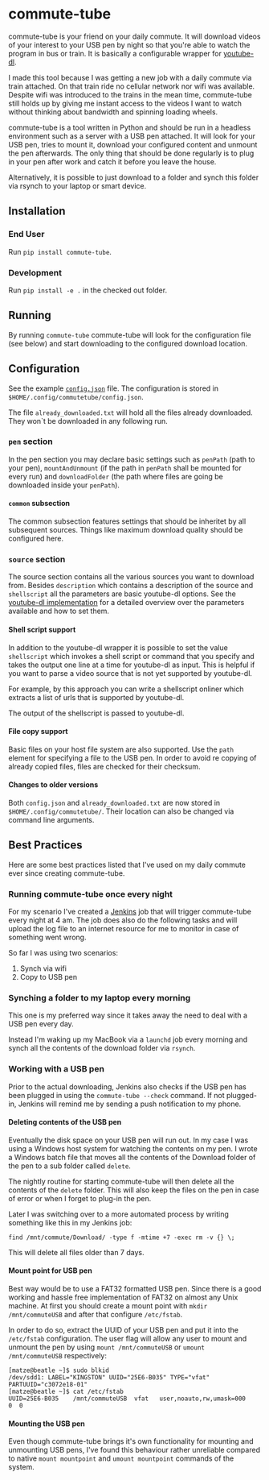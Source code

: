 # commute-tube

commute-tube is your friend on your daily commute. It will download videos of your interest to your USB pen by night so that you're able to watch the program in bus or train. It is basically a configurable wrapper for [youtube-dl](https://rg3.github.io/youtube-dl/).

I made this tool because I was getting a new job with a daily commute via train attached. On that train ride no cellular network nor wifi was available. Despite wifi was introduced to the trains in the mean time, commute-tube still holds up by giving me instant access to the videos I want to watch without thinking about bandwidth and spinning loading wheels.

commute-tube is a tool written in Python and should be run in a headless environment such as a server with a USB pen attached. It will look for your USB pen, tries to mount it, download your configured content and unmount the pen afterwards. The only thing that should be done regularly is to plug in your pen after work and catch it before you leave the house.

Alternatively, it is possible to just download to a folder and synch this folder via rsynch to your laptop or smart device.

## Installation

### End User

Run `pip install commute-tube`.

### Development

Run `pip install -e .` in the checked out folder.

## Running

By running `commute-tube` commute-tube will look for the configuration file (see below) and start downloading to the configured download location.

## Configuration

See the example [`config.json`](config.example.json) file. The configuration is stored in `$HOME/.config/commutetube/config.json`.

The file `already_downloaded.txt` will hold all the files already downloaded. They won`t be downloaded in any following run.

### `pen` section

In the pen section you may declare basic settings such as `penPath` (path to your pen), `mountAndUnmount` (if the path in `penPath` shall be mounted for every run) and `downloadFolder` (the path where files are going be downloaded inside your `penPath`).

#### `common` subsection

The common subsection features settings that should be inheritet by all subsequent sources. Things like maximum download quality should be configured here.

### `source` section

The source section contains all the various sources you want to download from.  Besides `description` which contains a description of the source and `shellscript` all the parameters are basic youtube-dl options. See the [youtube-dl implementation](https://github.com/rg3/youtube-dl/blob/master/youtube_dl/YoutubeDL.py) for a detailed overview over the parameters available and how to set them.

#### Shell script support

In addition to the youtube-dl wrapper it is possible to set the value `shellscript` which invokes a shell script or command that you specify and takes the output one line at a time for youtube-dl as input. This is helpful if you want to parse a video source that is not yet supported by youtube-dl.

For example, by this approach you can write a shellscript onliner which extracts a list of urls that is supported by youtube-dl.

The output of the shellscript is passed to youtube-dl.

#### File copy support

Basic files on your host file system are also supported. Use the `path` element for specifying a file to the USB pen. In order to avoid re copying of already copied files, files are checked for their checksum.

#### Changes to older versions

Both `config.json` and `already_downloaded.txt` are now stored in `$HOME/.config/commutetube/`. Their location can also be changed via command line arguments.

## Best Practices

Here are some best practices listed that I've used on my daily commute ever since creating commute-tube.

### Running commute-tube once every night

For my scenario I've created a [Jenkins](https://jenkins.io/) job that will trigger commute-tube every night at 4 am. The job does also do the following tasks and will upload the log file to an internet resource for me to monitor in case of something went wrong.

So far I was using two scenarios:

1. Synch via wifi
2. Copy to USB pen

### Synching a folder to my laptop every morning

This one is my preferred way since it takes away the need to deal with a USB pen every day.

Instead I'm waking up my MacBook via a `launchd` job every morning and synch all the contents of the download folder via `rsynch`.

### Working with a USB pen

Prior to the actual downloading, Jenkins also checks if the USB pen has been plugged in using the `commute-tube --check` command. If not plugged-in, Jenkins will remind me by sending a push notification to my phone.

#### Deleting contents of the USB pen

Eventually the disk space on your USB pen will run out. In my case I was using a Windows host system for watching the contents on my pen. I wrote a Windows batch file that moves all the contents of the Download folder of the pen to a sub folder called `delete`.

The nightly routine for starting commute-tube will then delete all the contents of the `delete` folder. This will also keep the files on the pen in case of error or when I forget to plug-in the pen.

Later I was switching over to a more automated process by writing something like this in my Jenkins job:

`find /mnt/commute/Download/ -type f -mtime +7 -exec rm -v {} \;`

This will delete all files older than 7 days.

#### Mount point for USB pen

Best way would be to use a FAT32 formatted USB pen. Since there is a good working and hassle free implementation of FAT32 on almost any Unix machine. At first you should create a mount point with `mkdir /mnt/commuteUSB` and after that configure `/etc/fstab`.

In order to do so, extract the UUID of your USB pen and put it into the `/etc/fstab` configuration. The user flag will allow any user to mount and unmount the pen by using `mount /mnt/commuteUSB` or `umount /mnt/commuteUSB` respectively:

```shell
[matze@beatle ~]$ sudo blkid
/dev/sdd1: LABEL="KINGSTON" UUID="25E6-B035" TYPE="vfat" PARTUUID="c3072e18-01"
[matze@beatle ~]$ cat /etc/fstab
UUID=25E6-B035    /mnt/commuteUSB  vfat   user,noauto,rw,umask=000              0  0
```

#### Mounting the USB pen

Even though commute-tube brings it's own functionality for mounting and unmounting USB pens, I've found this behaviour rather unreliable compared to native `mount mountpoint` and `umount mountpoint` commands of the system.
